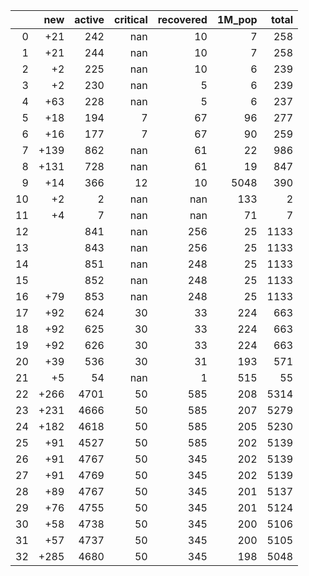 |    |   new |   active |   critical |   recovered |   1M_pop |   total |
|---:|------:|---------:|-----------:|------------:|---------:|--------:|
|  0 |   +21 |      242 |        nan |          10 |        7 |     258 |
|  1 |   +21 |      244 |        nan |          10 |        7 |     258 |
|  2 |    +2 |      225 |        nan |          10 |        6 |     239 |
|  3 |    +2 |      230 |        nan |           5 |        6 |     239 |
|  4 |   +63 |      228 |        nan |           5 |        6 |     237 |
|  5 |   +18 |      194 |          7 |          67 |       96 |     277 |
|  6 |   +16 |      177 |          7 |          67 |       90 |     259 |
|  7 |  +139 |      862 |        nan |          61 |       22 |     986 |
|  8 |  +131 |      728 |        nan |          61 |       19 |     847 |
|  9 |   +14 |      366 |         12 |          10 |     5048 |     390 |
| 10 |    +2 |        2 |        nan |         nan |      133 |       2 |
| 11 |    +4 |        7 |        nan |         nan |       71 |       7 |
| 12 |       |      841 |        nan |         256 |       25 |    1133 |
| 13 |       |      843 |        nan |         256 |       25 |    1133 |
| 14 |       |      851 |        nan |         248 |       25 |    1133 |
| 15 |       |      852 |        nan |         248 |       25 |    1133 |
| 16 |   +79 |      853 |        nan |         248 |       25 |    1133 |
| 17 |   +92 |      624 |         30 |          33 |      224 |     663 |
| 18 |   +92 |      625 |         30 |          33 |      224 |     663 |
| 19 |   +92 |      626 |         30 |          33 |      224 |     663 |
| 20 |   +39 |      536 |         30 |          31 |      193 |     571 |
| 21 |    +5 |       54 |        nan |           1 |      515 |      55 |
| 22 |  +266 |     4701 |         50 |         585 |      208 |    5314 |
| 23 |  +231 |     4666 |         50 |         585 |      207 |    5279 |
| 24 |  +182 |     4618 |         50 |         585 |      205 |    5230 |
| 25 |   +91 |     4527 |         50 |         585 |      202 |    5139 |
| 26 |   +91 |     4767 |         50 |         345 |      202 |    5139 |
| 27 |   +91 |     4769 |         50 |         345 |      202 |    5139 |
| 28 |   +89 |     4767 |         50 |         345 |      201 |    5137 |
| 29 |   +76 |     4755 |         50 |         345 |      201 |    5124 |
| 30 |   +58 |     4738 |         50 |         345 |      200 |    5106 |
| 31 |   +57 |     4737 |         50 |         345 |      200 |    5105 |
| 32 |  +285 |     4680 |         50 |         345 |      198 |    5048 |